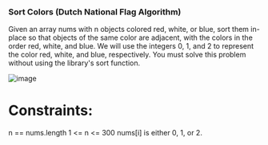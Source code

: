### Sort Colors (Dutch National Flag Algorithm) 

Given an array nums with n objects colored red, white, or blue, sort them in-place so that objects of the same color are adjacent, with the colors in the order red, white, and blue.
We will use the integers 0, 1, and 2 to represent the color red, white, and blue, respectively.
You must solve this problem without using the library's sort function.

![image](https://github.com/DeekshaMalviya/100-Days-of-Code/assets/132806772/ccebb421-a353-4eee-9b1d-821758f73162)


# Constraints:

n == nums.length
1 <= n <= 300
nums[i] is either 0, 1, or 2.
